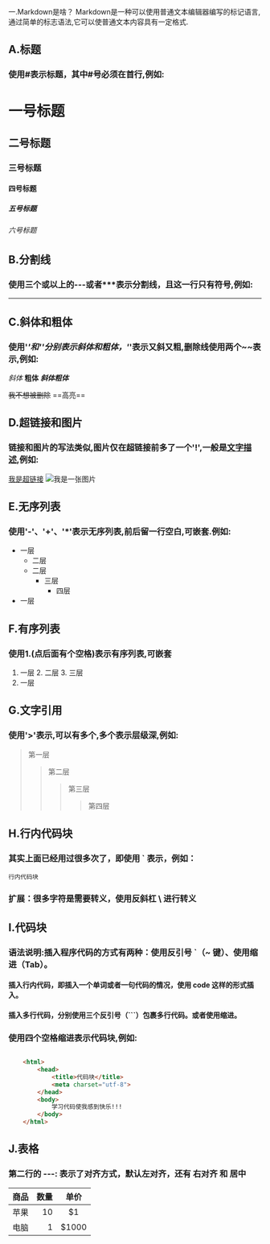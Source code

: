一.Markdown是啥？
Markdown是一种可以使用普通文本编辑器编写的标记语言,通过简单的标志语法,它可以使普通文本内容具有一定格式.
## A.标题
### 使用#表示标题，其中#号必须在首行,例如:
# 一号标题
## 二号标题
### 三号标题
#### 四号标题
##### 五号标题
###### 六号标题

## B.分割线
### 使用三个或以上的---或者***表示分割线，且这一行只有符号,例如:
---

## C.斜体和粗体
### 使用'*'和'**'分别表示斜体和粗体，'***'表示又斜又粗,删除线使用两个~~表示,例如:
*斜体*
**粗体**
***斜体粗体***

~~我不想被删除~~
==高亮==

## D.超链接和图片
### 链接和图片的写法类似,图片仅在超链接前多了一个'!',一般是[文字描述](超链接),例如:
[我是超链接](http://www.baidu.com)
![我是一张图片](http://bhly1.sxjjlxs.cn/upload/202011/27/202011271205527705.jpg)

## E.无序列表
### 使用'-'、'+'、'*'表示无序列表,前后留一行空白,可嵌套.例如:
 + 一层
   - 二层
   - 二层
     * 三层
         + 四层
 + 一层

## F.有序列表
### 使用1.(点后面有个空格)表示有序列表,可嵌套
1. 一层
   2. 二层
   3. 三层
2. 一层

## G.文字引用
### 使用'>'表示,可以有多个,多个表示层级深,例如:
> 第一层
>> 第二层
>>> 第三层
>>>> 第四层

## H.行内代码块
### 其实上面已经用过很多次了，即使用 ` 表示，例如：
 `行内代码块`
### 扩展：很多字符是需要转义，使用反斜杠 \ 进行转义

## I.代码块
### 语法说明:插入程序代码的方式有两种：使用反引号 `（~ 键）、使用缩进（Tab）。

#### 插入行内代码，即插入一个单词或者一句代码的情况，使用 code 这样的形式插入。
#### 插入多行代码，分别使用三个反引号（```）包裹多行代码。或者使用缩进。
### 使用四个空格缩进表示代码块,例如:
```html

    <html>
        <head>
            <title>代码块</title>
            <meta charset="utf-8">
        </head>
        <body>
            学习代码使我感到快乐!!!
        </body>
    </html>

```

## J.表格
### 第二行的 ---: 表示了对齐方式，默认左对齐，还有 右对齐 和 居中
|商品|数量|单价|
|---|---:|:---:|
|苹果|10|\$1|
|电脑|1|\$1000|